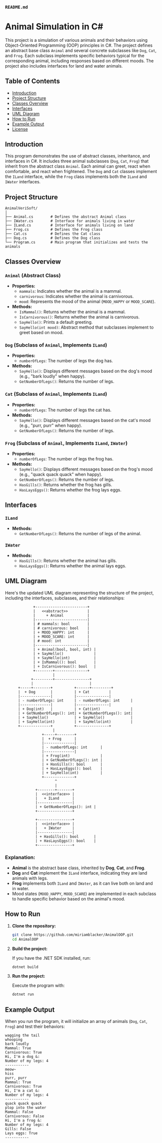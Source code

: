
### `README.md`


# Animal Simulation in C#

This project is a simulation of various animals and their behaviors using Object-Oriented Programming (OOP) principles in C#. The project defines an abstract base class `Animal` and several concrete subclasses like `Dog`, `Cat`, and `Frog`. Each subclass implements specific behaviors typical for the corresponding animal, including responses based on different moods. The project also includes interfaces for land and water animals.

## Table of Contents

- [Introduction](#introduction)
- [Project Structure](#project-structure)
- [Classes Overview](#classes-overview)
- [Interfaces](#interfaces)
- [UML Diagram](#uml-diagram)
- [How to Run](#how-to-run)
- [Example Output](#example-output)
- [License](#license)

## Introduction

This program demonstrates the use of abstract classes, inheritance, and interfaces in C#. It includes three animal subclasses (`Dog`, `Cat`, `Frog`) that inherit from the abstract class `Animal`. Each animal can greet, react when comfortable, and react when frightened. The `Dog` and `Cat` classes implement the `ILand` interface, while the `Frog` class implements both the `ILand` and `IWater` interfaces.

## Project Structure

```plaintext
AnimalVeriSoft/
│
├── Animal.cs        # Defines the abstract Animal class
├── IWater.cs        # Interface for animals living in water
├── ILand.cs         # Interface for animals living on land
├── Frog.cs          # Defines the Frog class
├── Cat.cs           # Defines the Cat class
├── Dog.cs           # Defines the Dog class
└── Program.cs       # Main program that initializes and tests the animals
```

## Classes Overview

### `Animal` (Abstract Class)
- **Properties:**
  - `mammals`: Indicates whether the animal is a mammal.
  - `carnivorous`: Indicates whether the animal is carnivorous.
  - `mood`: Represents the mood of the animal (`MOOD_HAPPY` or `MOOD_SCARE`).
- **Methods:**
  - `IsMammal()`: Returns whether the animal is a mammal.
  - `IsCarnivorous()`: Returns whether the animal is carnivorous.
  - `SayHello()`: Prints a default greeting.
  - `SayHello(int mood)`: Abstract method that subclasses implement to greet based on mood.

### `Dog` (Subclass of `Animal`, Implements `ILand`)
- **Properties:**
  - `numberOfLegs`: The number of legs the dog has.
- **Methods:**
  - `SayHello()`: Displays different messages based on the dog's mood (e.g., "bark loudly" when happy).
  - `GetNumberOfLegs()`: Returns the number of legs.

### `Cat` (Subclass of `Animal`, Implements `ILand`)
- **Properties:**
  - `numberOfLegs`: The number of legs the cat has.
- **Methods:**
  - `SayHello()`: Displays different messages based on the cat's mood (e.g., "purr, purr" when happy).
  - `GetNumberOfLegs()`: Returns the number of legs.

### `Frog` (Subclass of `Animal`, Implements `ILand`, `IWater`)
- **Properties:**
  - `numberOfLegs`: The number of legs the frog has.
- **Methods:**
  - `SayHello()`: Displays different messages based on the frog's mood (e.g., "quack quack quack" when happy).
  - `GetNumberOfLegs()`: Returns the number of legs.
  - `HasGills()`: Returns whether the frog has gills.
  - `HasLaysEggs()`: Returns whether the frog lays eggs.

## Interfaces

### `ILand`
- **Methods:**
  - `GetNumberOfLegs()`: Returns the number of legs of the animal.

### `IWater`
- **Methods:**
  - `HasGills()`: Returns whether the animal has gills.
  - `HasLaysEggs()`: Returns whether the animal lays eggs.

## UML Diagram

Here's the updated UML diagram representing the structure of the project, including the interfaces, subclasses, and their relationships:

```plaintext
             +------------------------+
             |   <<abstract>>         |
             |     + Animal           | 
             |------------------------|
             | # mammals: bool        |
             | # carnivorous: bool    |
             | + MOOD_HAPPY: int      |
             | + MOOD_SCARE: int      |
             | # mood: int            |
             |------------------------|
             | + Animal(bool, bool, int) |
             | + SayHello()              |
             | + SayHello(int)           |
             | + IsMammal(): bool        |
             | + IsCarnivorous(): bool   |
             +--------+---------------+
                      |
            +---------+----------------+
            |                          |
      +-----+--------+          +------+---------+
      |  + Dog       |          | + Cat         |
      |--------------|          |---------------|
      | - numberOfLegs: int     | - numberOfLegs: int     |
      |--------------|          |---------------|
      | + Dog(int)   |          | + Cat(int)              |
      | + GetNumberOfLegs(): int| + GetNumberOfLegs(): int|
      | + SayHello()            | + SayHello()            |
      | + SayHello(int)         | + SayHello(int)         |
      +--------------+          +---------------+
                      |
                 +-----+--------+
                 |  + Frog      |
                 |--------------|
                 | - numberOfLegs: int      |
                 |--------------|
                 | + Frog(int)              |
                 | + GetNumberOfLegs(): int |
                 | + HasGills(): bool       |
                 | + HasLaysEggs(): bool    |
                 | + SayHello(int)          |
                 +--------------+
                       ^
                       |
              +--------+-------+
              |  <<interface>> |
              |   + ILand      |
              |----------------|
              | + GetNumberOfLegs(): int |
              +----------------+

              +----------------+
              |  <<interface>> |
              |   + IWater     |
              |----------------|
              | + HasGills(): bool       |
              | + HasLaysEggs(): bool    |
              +----------------+
```

### Explanation:

- **Animal** is the abstract base class, inherited by **Dog**, **Cat**, and **Frog**.
- **Dog** and **Cat** implement the `ILand` interface, indicating they are land animals with legs.
- **Frog** implements both `ILand` and `IWater`, as it can live both on land and in water.
- Mood states (`MOOD_HAPPY`, `MOOD_SCARE`) are implemented in each subclass to handle specific behavior based on the animal's mood.

## How to Run

1. **Clone the repository:**

    ```bash
    git clone https://github.com/miriamblacker/AnimalOOP.git
    cd AnimalOOP
    ```

2. **Build the project:**

    If you have the .NET SDK installed, run:

    ```bash
    dotnet build
    ```

3. **Run the project:**

    Execute the program with:

    ```bash
    dotnet run
    ```

## Example Output

When you run the program, it will initialize an array of animals (`Dog`, `Cat`, `Frog`) and test their behaviors:

```plaintext
wagging the tail
whooping
bark loudly
Mammal: True
Carnivorous: True
Hi, I'm a dog &:
Number of my legs: 4
-----------
meow~
hiss
purr, purr
Mammal: True
Carnivorous: True
Hi, I'm a cat &:
Number of my legs: 4
-----------
quack quack quack
plop into the water
Mammal: False
Carnivorous: False
Hi, I'm a frog &:
Number of my legs: 4
Gills: False
Lays eggs: True
-----------
```

